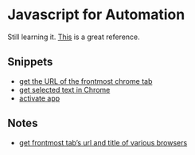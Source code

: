 # Javascript for Automation
Still learning it. [This](https://github.com/JXA-Cookbook/JXA-Cookbook/wiki/Foreword) is a great reference.

## Snippets
- [get the URL of the frontmost chrome tab](https://gist.github.com/3cc4a47575c4173410a65f7b2b2904df)
- [get selected text in Chrome](https://gist.github.com/f6d6696613f898e71ef3506706c04b61)
- [activate app](https://gist.github.com/fc166423210a8ee67b7072dc5dc7c0d7)

## Notes
- [get frontmost tab’s url and title of various browsers](https://www.alfredforum.com/topic/2013-how-to-get-frontmost-tab%E2%80%99s-url-and-title-of-various-browsers/)